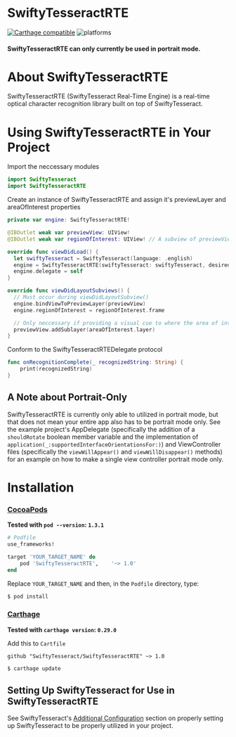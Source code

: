 # SwiftyTesseractRTE
[![Carthage compatible](https://img.shields.io/badge/Carthage-compatible-4BC51D.svg?style=flat)](https://github.com/Carthage/Carthage) ![platforms](https://img.shields.io/badge/Platform-iOS-lightgrey.svg)

#### SwiftyTesseractRTE can only currently be used in portrait mode.

# About SwiftyTesseractRTE
SwiftyTesseractRTE (SwiftyTesseract Real-Time Engine) is a real-time optical character recognition library built on top of SwiftyTesseract.

# Using SwiftyTesseractRTE in Your Project
Import the neccessary modules
```swift
import SwiftyTesseract
import SwiftyTesseractRTE
```

Create an instance of SwiftyTesseractRTE and assign it's previewLayer and areaOfInterest properties
```swift
private var engine: SwiftyTesseractRTE!

@IBOutlet weak var previewView: UIView!
@IBOutlet weak var regionOfInterest: UIView! // A subview of previewView

override func viewDidLoad() {
  let swiftyTesseract = SwiftyTesseract(language: .english)
  engine = SwiftyTesseractRTE(swiftyTesseract: swiftyTesseract, desiredReliability: .verifiable)
  engine.delegate = self
}

override func viewDidLayoutSubviews() {
  // Must occur during viewDidLayoutSubview()
  engine.bindViewToPreviewLayer(previewView)
  engine.regionOfInterest = regionOfInterest.frame

  // Only neccessary if providing a visual cue to where the area of interest is
  previewView.addSublayer(areaOfInterest.layer)
}

```
Conform to the SwiftyTesseractRTEDelegate protocol
```swift
func onRecognitionComplete(_ recognizedString: String) {
    print(recognizedString)
}
```

## A Note about Portrait-Only
SwiftyTesseractRTE is currently only able to utilized in portrait mode, but that does not mean your entire app also has to be portrait mode only. See the example project's AppDelegate (specifically the addition of a `shouldRotate` boolean member variable and the implementation of `application(_:supportedInterfaceOrientationsFor:)`) and ViewController files (specifically the `viewWillAppear()` and `viewWillDisappear()` methods) for an example on how to make a single view controller portrait mode only. 

# Installation
### [CocoaPods](https://guides.cocoapods.org/using/using-cocoapods.html)

**Tested with `pod --version`: `1.3.1`**

```ruby
# Podfile
use_frameworks!

target 'YOUR_TARGET_NAME' do
    pod 'SwiftyTesseractRTE',    '~> 1.0'
end
```

Replace `YOUR_TARGET_NAME` and then, in the `Podfile` directory, type:

```bash
$ pod install
```

### [Carthage](https://github.com/Carthage/Carthage)

**Tested with `carthage version`: `0.29.0`**

Add this to `Cartfile`

```
github "SwiftyTesseract/SwiftyTesseractRTE" ~> 1.0
```

```bash
$ carthage update
```


## Setting Up SwiftyTesseract for Use in SwiftyTesseractRTE
See SwiftyTesseract's [Additional Configuration](https://github.com/Steven0351/SwiftyTesseract/blob/master/Readme.md#additional-configuration) section on properly setting up SwiftyTesseract to be properly utilized in your project.
